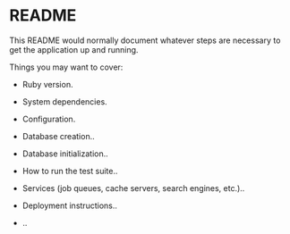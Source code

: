# README

This README would normally document whatever steps are necessary to get the
application up and running.

Things you may want to cover:

* Ruby version.

* System dependencies.

* Configuration.

* Database creation..

* Database initialization..

* How to run the test suite..

* Services (job queues, cache servers, search engines, etc.)..

* Deployment instructions..

* ..

